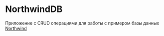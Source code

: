 # NorthwindDB
Приложение с CRUD операциями для работы с примером базы данных [Northwind](https://github.com/Microsoft/sql-server-samples/tree/master/samples/databases/northwind-pubs)
